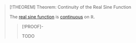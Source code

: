 >[!THEOREM] Theorem: Continuity of the Real Sine Function
>
>The [real sine function](Real%20Sine%20Function.md) is [continuous](../../Continuity.md) on $\mathbb{R}$.
>
>>[!PROOF]-
>>
>>TODO
>>
>